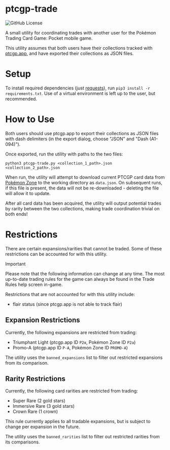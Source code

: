 # ptcgp-trade

![GitHub License](https://img.shields.io/github/license/jojojo8359/ptcgp-trade)

A small utility for coordinating trades with another user for the Pokémon Trading Card Game: Pocket mobile game.

This utility assumes that both users have their collections tracked with [ptcgp.app](https://ptcgp.app/), and have exported their collections as JSON files.

# Setup

To install required dependencies (just [requests](https://docs.python-requests.org/en/latest/index.html)), run `pip3 install -r requirements.txt`. Use of a virtual environment is left up to the user, but recommended.

# How to Use

Both users should use ptcgp.app to export their collections as JSON files with dash delimiters (in the export dialog, choose "JSON" and "Dash (A1-094)").

Once exported, run the utility with paths to the two files:

`python3 ptcgp-trade.py <collection_1_path>.json <collection_2_path>.json`

When run, the utility will attempt to download current PTCGP card data from [Pokémon Zone](https://www.pokemon-zone.com/cards/) to the working directory as `data.json`. On subsequent runs, if this file is present, the data will not be re-downloaded - deleting the file will allow it to update.

After all card data has been acquired, the utility will output potential trades by rarity between the two collections, making trade coordination trivial on both ends!

# Restrictions

There are certain expansions/rarities that cannot be traded. Some of these restrictions can be accounted for with this utility.

> [!IMPORTANT]
> Please note that the following information can change at any time. The most up-to-date trading rules for the game can always be found in the Trade Rules help screen in-game.

Restrictions that are not accounted for with this utility include:
- flair status (since ptcgp.app is not able to track flair)


## Expansion Restrictions

Currently, the following expansions are restricted from trading:
- Triumphant Light (ptcgp.app ID `P2α`, Pokémon Zone ID `P2a`)
- Promo-A (ptcgp.app ID `P-A`, Pokémon Zone ID `PROMO-A`)

The utility uses the `banned_expansions` list to filter out restricted expansions from its comparison.

## Rarity Restrictions

Currently, the following card rarities are restricted from trading:
- Super Rare (2 gold stars)
- Immersive Rare (3 gold stars)
- Crown Rare (1 crown)

This rule currently applies to all tradable expansions, but is subject to change per expansion in the future.

The utility uses the `banned_rarities` list to filter out restricted rarities from its comparisons.
